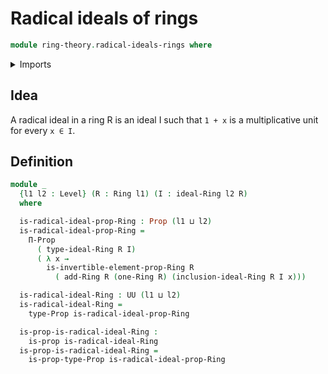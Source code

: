 # Radical ideals of rings

```agda
module ring-theory.radical-ideals-rings where
```

<details><summary>Imports</summary>

```agda
open import foundation.propositions
open import foundation.universe-levels

open import ring-theory.ideals-rings
open import ring-theory.invertible-elements-rings
open import ring-theory.rings
```

</details>

## Idea

A radical ideal in a ring R is an ideal I such that `1 + x` is a multiplicative
unit for every `x ∈ I`.

## Definition

```agda
module _
  {l1 l2 : Level} (R : Ring l1) (I : ideal-Ring l2 R)
  where

  is-radical-ideal-prop-Ring : Prop (l1 ⊔ l2)
  is-radical-ideal-prop-Ring =
    Π-Prop
      ( type-ideal-Ring R I)
      ( λ x →
        is-invertible-element-prop-Ring R
          ( add-Ring R (one-Ring R) (inclusion-ideal-Ring R I x)))

  is-radical-ideal-Ring : UU (l1 ⊔ l2)
  is-radical-ideal-Ring =
    type-Prop is-radical-ideal-prop-Ring

  is-prop-is-radical-ideal-Ring :
    is-prop is-radical-ideal-Ring
  is-prop-is-radical-ideal-Ring =
    is-prop-type-Prop is-radical-ideal-prop-Ring
```

